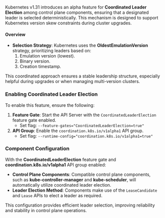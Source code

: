 
Kubernetes v1.31 introduces an alpha feature for **Coordinated Leader Election** among control plane components, ensuring that a designated leader is selected deterministically. This mechanism is designed to support Kubernetes version skew constraints during cluster upgrades.

#### Overview

- **Selection Strategy**: Kubernetes uses the **OldestEmulationVersion** strategy, prioritizing leaders based on:
  1. Emulation version (lowest).
  2. Binary version.
  3. Creation timestamp.

This coordinated approach ensures a stable leadership structure, especially helpful during upgrades or when managing multi-version clusters.

### Enabling Coordinated Leader Election

To enable this feature, ensure the following:

1. **Feature Gate**: Start the API Server with the `CoordinatedLeaderElection` feature gate enabled.
   - Set flag: `--feature-gates="CoordinatedLeaderElection=true"`
2. **API Group**: Enable the `coordination.k8s.io/v1alpha1` API group.
   - Set flag: `--runtime-config="coordination.k8s.io/v1alpha1=true"`

### Component Configuration

With the **CoordinatedLeaderElection** feature gate and **coordination.k8s.io/v1alpha1** API group enabled:

- **Control Plane Components**: Compatible control plane components, such as **kube-controller-manager** and **kube-scheduler**, will automatically utilize coordinated leader election.
- **Leader Election Method**: Components make use of the `LeaseCandidate` and `Lease` APIs to elect a leader as required.

This configuration provides efficient leader selection, improving reliability and stability in control plane operations.